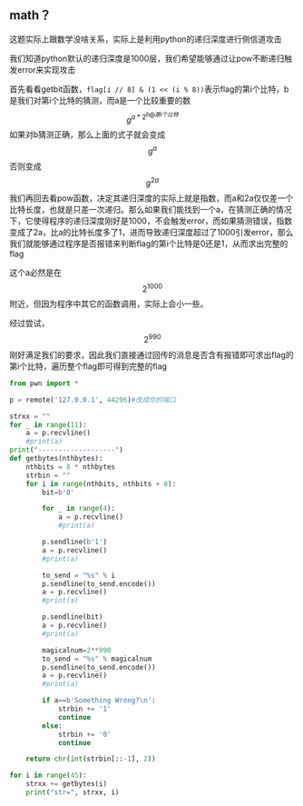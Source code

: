 ## math？

这题实际上跟数学没啥关系，实际上是利用python的递归深度进行侧信道攻击

我们知道python默认的递归深度是1000层，我们希望能够通过让pow不断递归触发error来实现攻击

首先看看getbit函数，`flag[i // 8] & (1 << (i % 8))`表示flag的第i个比特，b是我们对第i个比特的猜测，而a是一个比较重要的数
$$
g^{a*2^{b\bigoplus{第i个比特}}}
$$
如果对b猜测正确，那么上面的式子就会变成
$$
g^{a}
$$
否则变成
$$
g^{2a}
$$
我们再回去看pow函数，决定其递归深度的实际上就是指数，而a和2a仅仅差一个比特长度，也就是只差一次递归。那么如果我们能找到一个a，在猜测正确的情况下，它使得程序的递归深度刚好是1000，不会触发error，而如果猜测错误，指数变成了2a，比a的比特长度多了1，进而导致递归深度超过了1000引发error，那么我们就能够通过程序是否报错来判断flag的第i个比特是0还是1，从而求出完整的flag



这个a必然是在
$$
2^{1000}
$$
附近，但因为程序中其它的函数调用，实际上会小一些。

经过尝试，
$$
2^{990}
$$
刚好满足我们的要求，因此我们直接通过回传的消息是否含有报错即可求出flag的第i个比特，遍历整个flag即可得到完整的flag

~~~python
from pwn import *

p = remote('127.0.0.1', 44296)#改成你的端口

strxx = ""
for _ in range(11):
    a = p.recvline()
    #print(a)
print("-------------------")
def getbytes(nthbytes):
    nthbits = 8 * nthbytes
    strbin = ""
    for i in range(nthbits, nthbits + 8):
        bit=b'0'

        for _ in range(4):
            a = p.recvline()
            #print(a)

        p.sendline(b'1')
        a = p.recvline()
        #print(a)

        to_send = "%s" % i
        p.sendline(to_send.encode())
        a = p.recvline()
        #print(a)

        p.sendline(bit)
        a = p.recvline()
        #print(a)

        magicalnum=2**990
        to_send = "%s" % magicalnum
        p.sendline(to_send.encode())
        a = p.recvline()
        #print(a)

        if a==b'Something Wrong?\n':
            strbin += '1'
            continue
        else:
            strbin += '0'
            continue

    return chr(int(strbin[::-1], 2))

for i in range(45):
    strxx += getbytes(i)
    print("str=", strxx, i)
~~~



